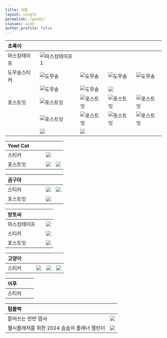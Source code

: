 ```yaml
---
title: 상품
layout: single
permalink: /goods/
classes: wide
author_profile: false
---
```


|**초록이**|||||
|:-|:-|:-|:-|:-|
|마스킹테이프|![마스킹테이프1](/assets/images/초록이/마스킹테이프/1.jpg "초록이 마스킹테이프1")||||
|도무송스티커|![도무송](/assets/images/초록이/도무송/1.jpg "초록이 도무송")|![도무송](/assets/images/초록이/도무송/2.jpg "초록이 도무송")|![도무송](/assets/images/초록이/도무송/3.jpg "초록이 도무송")|![도무송](/assets/images/초록이/도무송/4.jpg "초록이 도무송")|
||![도무송](/assets/images/초록이/도무송/5.jpg "초록이 도무송")|![도무송](/assets/images/초록이/도무송/6.jpg "초록이 도무송")|![](/assets/images/초록이/도무송/7.jpg)||
|포스트잇|![포스트잇](/assets/images/초록이/포스트잇/1.jpg "초록이 포스트잇")|![포스트잇](/assets/images/초록이/포스트잇/2.jpg "초록이 포스트잇")|![포스트잇](/assets/images/초록이/포스트잇/3.jpg "초록이 포스트잇")|![포스트잇](/assets/images/초록이/포스트잇/4.jpg "초록이 포스트잇")|
||![포스트잇](/assets/images/초록이/포스트잇/5.jpg "초록이 포스트잇")|![포스트잇](/assets/images/초록이/포스트잇/6.jpg "초록이 포스트잇")|![포스트잇](/assets/images/초록이/포스트잇/7.jpg "초록이 포스트잇")|![포스트잇](/assets/images/초록이/포스트잇/8.jpg "초록이 포스트잇")|
|　　　|![](/assets/images/초록이/포스트잇/9.jpg)|![](/assets/images/초록이/포스트잇/10.jpg)|||


|**Yowl Cat**|||
|:-|:-|:-|
|스티커|![](/assets/images/yowl_cat/스티커/1.jpg)||
|포스트잇　　　|![](/assets/images/yowl_cat/포스트잇/1.jpg)|![](/assets/images/yowl_cat/포스트잇/2.jpg)|


|**곰구마**|||
|:-|:-|:-|
|스티커|![](/assets/images/곰구마/스티커/1.png)|![](/assets/images/곰구마/스티커/2.jpg)|
|포스트잇　　　|![](/assets/images/곰구마/포스트잇/1.jpg)||

|**방토씨**||
|:-|:-|
|마스킹테이프|![](/assets/images/방토씨/마스킹테이프/1.jpg)|
|스티커|![](/assets/images/방토씨/스티커/1.jpg)|
|포스트잇　　　|![](/assets/images/방토씨/포스트잇/1.jpg)||

|**고양이**||||
|:-|:-|:-|:-|
|스티커　　|![](/assets/images/고양이/스티커/1.jpg)|![](/assets/images/고양이/스티커/2.jpg)|![](/assets/images/고양이/스티커/3.jpg)|

|**어푸**|
|:-|
|스티커　　|![](/assets/images/어푸/스티커/1.jpg)|

|**텀블벅**||
|:-|:-|
|뜯어쓰는 반반 엽서|![](/assets/images/텀블벅/엽서1.png)|
|헬시플레저를 위한 2024 솜솜이 플래너 캘린더|![](/assets/images/텀블벅/캘린더1.jpg)|
